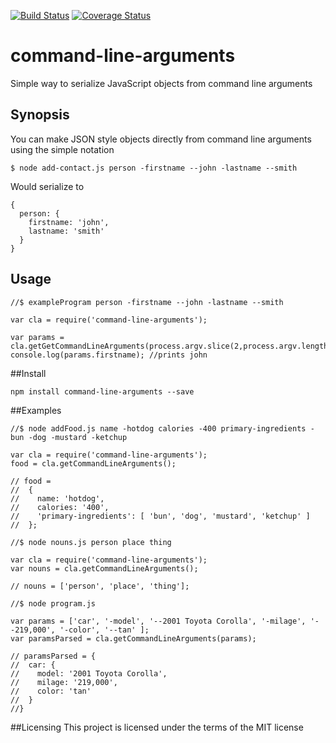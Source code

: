 [![Build Status](https://travis-ci.org/BenjaminLykins/command-line-arguments.svg?branch=master)](https://travis-ci.org/BenjaminLykins/command-line-arguments)
[![Coverage Status](https://coveralls.io/repos/github/BenjaminLykins/command-line-arguments/badge.svg?branch=master)](https://coveralls.io/github/BenjaminLykins/command-line-arguments?branch=master)
# command-line-arguments
Simple way to serialize JavaScript objects from command line arguments

## Synopsis
You can make JSON style objects directly from command line arguments using the simple notation
```
$ node add-contact.js person -firstname --john -lastname --smith
```
Would serialize to
```
{
  person: {
    firstname: 'john',
    lastname: 'smith'
  }
}
```
## Usage
```
//$ exampleProgram person -firstname --john -lastname --smith

var cla = require('command-line-arguments');

var params = cla.getGetCommandLineArguments(process.argv.slice(2,process.argv.length));
console.log(params.firstname); //prints john
```

##Install
```
npm install command-line-arguments --save
```

##Examples

```
//$ node addFood.js name -hotdog calories -400 primary-ingredients -bun -dog -mustard -ketchup

var cla = require('command-line-arguments');
food = cla.getCommandLineArguments();

// food =
//  {
//    name: 'hotdog',
//    calories: '400',
//    'primary-ingredients': [ 'bun', 'dog', 'mustard', 'ketchup' ]
//  };
```

```
//$ node nouns.js person place thing

var cla = require('command-line-arguments');
var nouns = cla.getCommandLineArguments();

// nouns = ['person', 'place', 'thing'];
```

```
//$ node program.js

var params = ['car', '-model', '--2001 Toyota Corolla', '-milage', '--219,000', '-color', '--tan' ];
var paramsParsed = cla.getCommandLineArguments(params);

// paramsParsed = {
//  car: {
//    model: '2001 Toyota Corolla',
//    milage: '219,000',
//    color: 'tan'
//  }
//}
```

##Licensing
This project is licensed under the terms of the MIT license
